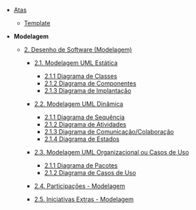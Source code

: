 <!-- docs/_sidebar.md -->

- [Atas](/atas)
  - [Template](/atas/template-ata.md)

- **Modelagem**
  - [2. Desenho de Software (Modelagem)](/Modelagem/2.Modelagem.md)
    - [2.1. Modelagem UML Estática](/Modelagem/2.1.ModelagemEstatica.md)
        - [2.1.1 Diagrama de Classes](/modelagem-estatica/diagrama-de-classes.md)
        - [2.1.2 Diagrama de Componentes](/modelagem-estatica/diagrama-de-componentes.md)
        - [2.1.3 Diagrama de Implantação](/modelagem-estatica/diagrama-de-implantacao.md)
    - [2.2. Modelagem UML Dinâmica](/Modelagem/2.2.ModelagemDinamica.md)
        - [2.1.1 Diagrama de Sequência](/modelagem-dinamica/diagrama-de-sequencia.md)
        - [2.1.2 Diagrama de Atividades](/modelagem-dinamica/diagrama-de-atividades.md)
        - [2.1.3 Diagrama de Comunicação/Colaboração ](/modelagem-dinamica/diagrama-de-comunicacao.md)
        - [2.1.4 Diagrama de Estados](/modelagem-dinamica/diagrama-de-estados.md)
    - [2.3. Modelagem UML Organizacional ou Casos de Uso](/Modelagem/2.3.ModelagemOrganizacionalCasosDeUso.md)
        - [2.1.1 Diagrama de Pacotes](/modelagem-organizacional-ou-cdu/diagrama-de-pacotes.md)
        - [2.1.2 Diagrama de Casos de Uso](/modelagem-organizacional-ou-cdu/diagrama-de-cdu.md)

    - [2.4. Participações - Modelagem](/Modelagem/2.4.ParticipacoesModelagem.md)
    - [2.5. Iniciativas Extras - Modelagem](/Modelagem/2.5.IniciativasExtras.md)
